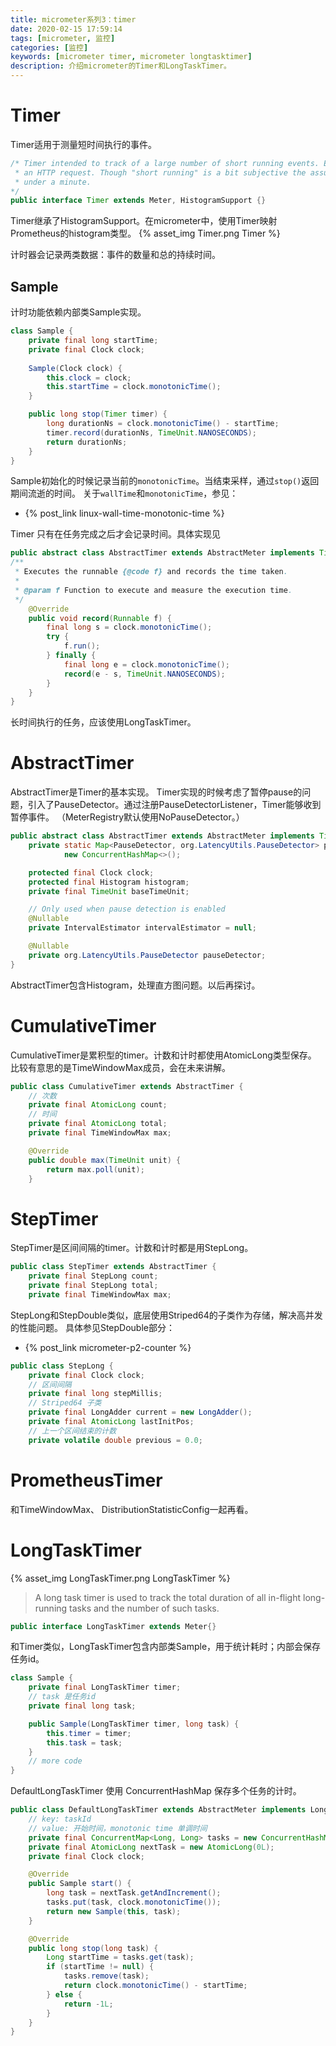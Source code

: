 ```yaml
---
title: micrometer系列3：timer
date: 2020-02-15 17:59:14
tags: [micrometer, 监控]
categories: [监控]
keywords: [micrometer timer, micrometer longtasktimer]
description: 介绍micrometer的Timer和LongTaskTimer。
---
```


# Timer

Timer适用于测量短时间执行的事件。
<!-- more -->

```java
/* Timer intended to track of a large number of short running events. Example would be something like
 * an HTTP request. Though "short running" is a bit subjective the assumption is that it should be
 * under a minute.
*/
public interface Timer extends Meter, HistogramSupport {}
```
Timer继承了HistogramSupport。在micrometer中，使用Timer映射Prometheus的histogram类型。
{% asset_img Timer.png Timer %}


计时器会记录两类数据：事件的数量和总的持续时间。

## Sample

计时功能依赖内部类Sample实现。
```java
class Sample {
    private final long startTime;
    private final Clock clock;
    
    Sample(Clock clock) {
        this.clock = clock;
        this.startTime = clock.monotonicTime();
    }

    public long stop(Timer timer) {
        long durationNs = clock.monotonicTime() - startTime;
        timer.record(durationNs, TimeUnit.NANOSECONDS);
        return durationNs;
    }
}
```
Sample初始化的时候记录当前的`monotonicTime`。当结束采样，通过`stop()`返回期间流逝的时间。
关于`wallTime`和`monotonicTime`，参见：
- {% post_link linux-wall-time-monotonic-time %}

Timer 只有在任务完成之后才会记录时间。具体实现见
```java
public abstract class AbstractTimer extends AbstractMeter implements Timer {
/**
 * Executes the runnable {@code f} and records the time taken.
 *
 * @param f Function to execute and measure the execution time.
 */
    @Override
    public void record(Runnable f) {
        final long s = clock.monotonicTime();
        try {
            f.run();
        } finally {
            final long e = clock.monotonicTime();
            record(e - s, TimeUnit.NANOSECONDS);
        }
    }
}
```
长时间执行的任务，应该使用LongTaskTimer。


# AbstractTimer

AbstractTimer是Timer的基本实现。
Timer实现的时候考虑了暂停pause的问题，引入了PauseDetector。通过注册PauseDetectorListener，Timer能够收到暂停事件。
（MeterRegistry默认使用NoPauseDetector。）
```java
public abstract class AbstractTimer extends AbstractMeter implements Timer {
    private static Map<PauseDetector, org.LatencyUtils.PauseDetector> pauseDetectorCache =
            new ConcurrentHashMap<>();

    protected final Clock clock;
    protected final Histogram histogram;
    private final TimeUnit baseTimeUnit;

    // Only used when pause detection is enabled
    @Nullable
    private IntervalEstimator intervalEstimator = null;

    @Nullable
    private org.LatencyUtils.PauseDetector pauseDetector;
}
```
AbstractTimer包含Histogram，处理直方图问题。以后再探讨。

# CumulativeTimer

CumulativeTimer是累积型的timer。计数和计时都使用AtomicLong类型保存。
比较有意思的是TimeWindowMax成员，会在未来讲解。
```java
public class CumulativeTimer extends AbstractTimer {
    // 次数
    private final AtomicLong count;
    // 时间
    private final AtomicLong total;
    private final TimeWindowMax max;

    @Override
    public double max(TimeUnit unit) {
        return max.poll(unit);
    }   
```

# StepTimer

StepTimer是区间间隔的timer。计数和计时都是用StepLong。
```java
public class StepTimer extends AbstractTimer {
    private final StepLong count;
    private final StepLong total;
    private final TimeWindowMax max;
```

StepLong和StepDouble类似，底层使用Striped64的子类作为存储，解决高并发的性能问题。
具体参见StepDouble部分：
- {% post_link micrometer-p2-counter %}

```java
public class StepLong {
    private final Clock clock;
    // 区间间隔
    private final long stepMillis;
    // Striped64 子类
    private final LongAdder current = new LongAdder();
    private final AtomicLong lastInitPos;
    // 上一个区间结束的计数
    private volatile double previous = 0.0;

```

# PrometheusTimer

和TimeWindowMax、 DistributionStatisticConfig一起再看。

# LongTaskTimer

{% asset_img LongTaskTimer.png LongTaskTimer %}

>A long task timer is used to track the total duration of all in-flight long-running tasks and the number of such tasks.

```java
public interface LongTaskTimer extends Meter{}
```

和Timer类似，LongTaskTimer包含内部类Sample，用于统计耗时；内部会保存任务id。
```java
class Sample {
    private final LongTaskTimer timer;
    // task 是任务id
    private final long task;

    public Sample(LongTaskTimer timer, long task) {
        this.timer = timer;
        this.task = task;
    }
    // more code
}
```

DefaultLongTaskTimer 使用 ConcurrentHashMap 保存多个任务的计时。
```java
public class DefaultLongTaskTimer extends AbstractMeter implements LongTaskTimer {
    // key: taskId
    // value: 开始时间，monotonic time 单调时间
    private final ConcurrentMap<Long, Long> tasks = new ConcurrentHashMap<>();
    private final AtomicLong nextTask = new AtomicLong(0L);
    private final Clock clock;

    @Override
    public Sample start() {
        long task = nextTask.getAndIncrement();
        tasks.put(task, clock.monotonicTime());
        return new Sample(this, task);
    }

    @Override
    public long stop(long task) {
        Long startTime = tasks.get(task);
        if (startTime != null) {
            tasks.remove(task);
            return clock.monotonicTime() - startTime;
        } else {
            return -1L;
        }
    }
}
```

